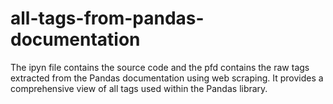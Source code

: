 # all-tags-from-pandas-documentation
 The ipyn file contains the source code and the pfd contains the raw tags extracted from the Pandas documentation using web scraping. It provides a comprehensive view of all tags used within the Pandas library.
